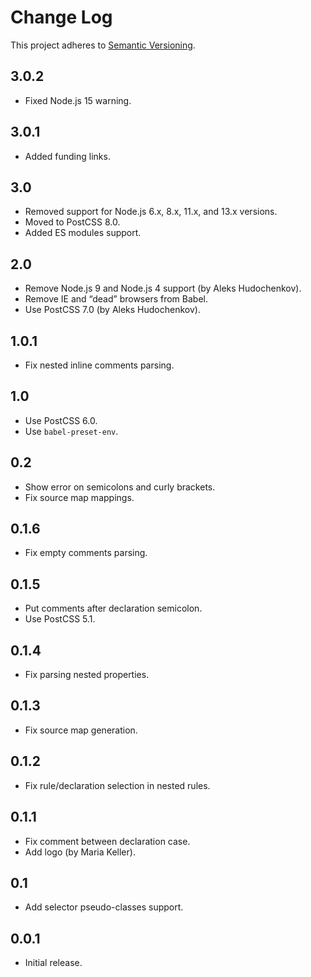 # Change Log
This project adheres to [Semantic Versioning](http://semver.org/).

## 3.0.2
* Fixed Node.js 15 warning.

## 3.0.1
* Added funding links.

## 3.0
* Removed support for Node.js 6.x, 8.x, 11.x, and 13.x versions.
* Moved to PostCSS 8.0.
* Added ES modules support.

## 2.0
* Remove Node.js 9 and Node.js 4 support (by Aleks Hudochenkov).
* Remove IE and “dead” browsers from Babel.
* Use PostCSS 7.0 (by Aleks Hudochenkov).

## 1.0.1
* Fix nested inline comments parsing.

## 1.0
* Use PostCSS 6.0.
* Use `babel-preset-env`.

## 0.2
* Show error on semicolons and curly brackets.
* Fix source map mappings.

## 0.1.6
* Fix empty comments parsing.

## 0.1.5
* Put comments after declaration semicolon.
* Use PostCSS 5.1.

## 0.1.4
* Fix parsing nested properties.

## 0.1.3
* Fix source map generation.

## 0.1.2
* Fix rule/declaration selection in nested rules.

## 0.1.1
* Fix comment between declaration case.
* Add logo (by Maria Keller).

## 0.1
* Add selector pseudo-classes support.

## 0.0.1
* Initial release.
